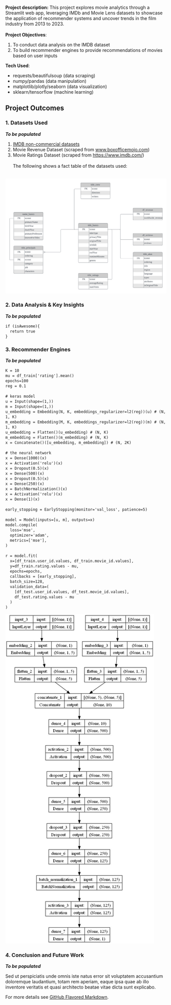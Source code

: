 
**Project description:** This project explores movie analytics through a Streamlit web app, leveraging IMDb and Movie Lens datasets to showcase the application of recommender systems and uncover trends in the film industry from 2013 to 2023.
<br><br>
**Project Objectives**: 
1. To conduct data analysis on the IMDB dataset
2. To build recommender engines to provide recommendations of movies based on user inputs

**Tech Used**:
- requests/beautifulsoup (data scraping)
- numpy/pandas (data manipulation)
- matplotlib/plotly/seaborn (data visualization)
- sklearn/tensorflow (machine learning)

## Project Outcomes

### 1. Datasets Used
**_To be populated_**

1. [IMDB non-commercial datasets](https://developer.imdb.com/non-commercial-datasets/)
2. Movie Revenue Dataset (scraped from www.boxofficemojo.com)
3. Movie Ratings Dataset (scraped from https://www.imdb.com/)
<br><br>
The following shows a fact table of the datasets used:
<br><br>

<img src="images/fact_table.png?raw=true"/>

### 2. Data Analysis & Key Insights
**_To be populated_**

```python3
if (isAwesome){
  return true
}
```

### 3. Recommender Engines
**_To be populated_**

```python3
K = 10
mu = df_train['rating'].mean()
epochs=100
reg = 0.1

# keras model
u = Input(shape=(1,))
m = Input(shape=(1,))
u_embedding = Embedding(N, K, embeddings_regularizer=l2(reg))(u) # (N, 1, K)
m_embedding = Embedding(M, K, embeddings_regularizer=l2(reg))(m) # (N, 1, K)
u_embedding = Flatten()(u_embedding) # (N, K)
m_embedding = Flatten()(m_embedding) # (N, K)
x = Concatenate()([u_embedding, m_embedding]) # (N, 2K)

# the neural network
x = Dense(1000)(x)
x = Activation('relu')(x)
x = Dropout(0.5)(x)
x = Dense(500)(x)
x = Dropout(0.5)(x)
x = Dense(250)(x)
x = BatchNormalization()(x)
x = Activation('relu')(x)
x = Dense(1)(x)

early_stopping = EarlyStopping(monitor='val_loss', patience=5)

model = Model(inputs=[u, m], outputs=x)
model.compile(
  loss='mse',
  optimizer='adam',
  metrics=['mse'],
)

r = model.fit(
  x=[df_train.user_id.values, df_train.movie_id.values],
  y=df_train.rating.values - mu,
  epochs=epochs,
  callbacks = [early_stopping],
  batch_size=128,
  validation_data=(
    [df_test.user_id.values, df_test.movie_id.values],
    df_test.rating.values - mu
  )
)
```

<img src="images/model.jpg?raw=true"/>

### 4. Conclusion and Future Work
**_To be populated_**

Sed ut perspiciatis unde omnis iste natus error sit voluptatem accusantium doloremque laudantium, totam rem aperiam, eaque ipsa quae ab illo inventore veritatis et quasi architecto beatae vitae dicta sunt explicabo. 

For more details see [GitHub Flavored Markdown](https://guides.github.com/features/mastering-markdown/).
